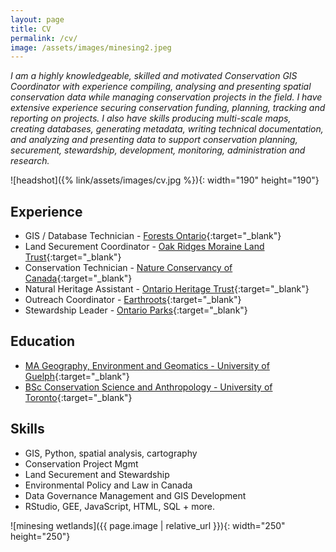 ```yaml
---
layout: page
title: CV
permalink: /cv/
image: /assets/images/minesing2.jpeg
---
```


_I am a highly knowledgeable, skilled and motivated Conservation GIS Coordinator with experience compiling, analysing and presenting spatial conservation data while managing conservation projects in the field. I have extensive experience securing conservation funding, planning, tracking and reporting on projects. I also have skills producing multi-scale maps, creating databases, generating metadata, writing technical documentation, and analyzing and presenting data to support conservation planning, securement, stewardship, development, monitoring, administration and research._

![headshot]({% link/assets/images/cv.jpg %}){: width="190" height="190"}

## Experience

* GIS / Database Technician - [Forests Ontario](https://forestsontario.ca/){:target="_blank"}
* Land Securement Coordinator - [Oak Ridges Moraine Land Trust](https://oakridgesmoraine.org/){:target="_blank"}
* Conservation Technician - [Nature Conservancy of Canada](https://www.natureconservancy.ca/en/where-we-work/ontario/){:target="_blank"}
* Natural Heritage Assistant - [Ontario Heritage Trust](https://www.heritagetrust.on.ca/en/index.php/property-types/natural-heritage){:target="_blank"}
* Outreach Coordinator - [Earthroots](https://www.earthroots.org/){:target="_blank"}
* Stewardship Leader - [Ontario Parks](https://www.ontarioparks.com/en){:target="_blank"}

## Education

* [MA Geography, Environment and Geomatics - University of Guelph](https://geg.uoguelph.ca/){:target="_blank"}
* [BSc Conservation Science and Anthropology - University of Toronto](https://eeb.utoronto.ca/){:target="_blank"}

## Skills

* GIS, Python, spatial analysis, cartography
* Conservation Project Mgmt
* Land Securement and Stewardship
* Environmental Policy and Law in Canada
* Data Governance Management and GIS Development
* RStudio, GEE, JavaScript, HTML, SQL + more.

![minesing wetlands]({{ page.image | relative_url }}){: width="250" height="250"}





